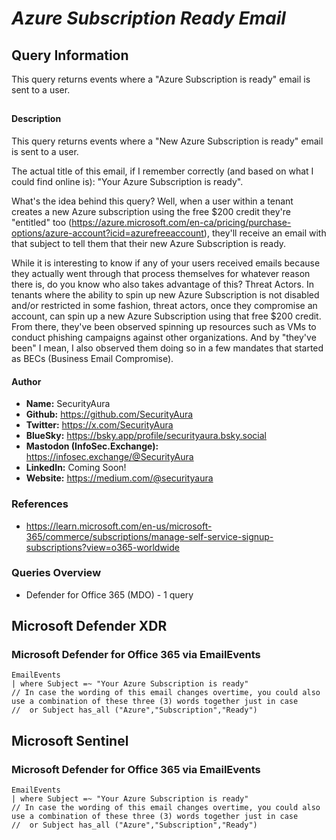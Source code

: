 # *Azure Subscription Ready Email*

## Query Information

This query returns events where a "Azure Subscription is ready" email is sent to a user.

##

#### Description

This query returns events where a "New Azure Subscription is ready" email is sent to a user.

The actual title of this email, if I remember correctly (and based on what I could find online is): "Your Azure Subscription is ready".

What's the idea behind this query? Well, when a user within a tenant creates a new Azure subscription using the free $200 credit they're "entitled" too (https://azure.microsoft.com/en-ca/pricing/purchase-options/azure-account?icid=azurefreeaccount), they'll receive an email with that subject to tell them that their new Azure Subscription is ready.

While it is interesting to know if any of your users received emails because they actually went through that process themselves for whatever reason there is, do you know who also takes advantage of this? Threat Actors. In tenants where the ability to spin up new Azure Subscription is not disabled and/or restricted in some fashion, threat actors, once they compromise an account, can spin up a new Azure Subscription using that free $200 credit. From there, they've been observed spinning up resources such as VMs to conduct phishing campaigns against other organizations. And by "they've been" I mean, I also observed them doing so in a few mandates that started as BECs (Business Email Compromise).

#### Author <Optional>
- **Name:** SecurityAura
- **Github:** https://github.com/SecurityAura
- **Twitter:** https://x.com/SecurityAura
- **BlueSky:** https://bsky.app/profile/securityaura.bsky.social
- **Mastodon (InfoSec.Exchange):** https://infosec.exchange/@SecurityAura
- **LinkedIn:** Coming Soon!
- **Website:** https://medium.com/@securityaura

### References ###

- https://learn.microsoft.com/en-us/microsoft-365/commerce/subscriptions/manage-self-service-signup-subscriptions?view=o365-worldwide

### Queries Overview ###

- Defender for Office 365 (MDO) - 1 query

## Microsoft Defender XDR ##
### Microsoft Defender for Office 365 via EmailEvents  ###
```KQL
EmailEvents
| where Subject =~ "Your Azure Subscription is ready"
// In case the wording of this email changes overtime, you could also use a combination of these three (3) words together just in case
//  or Subject has_all ("Azure","Subscription","Ready")
```
## Microsoft Sentinel ##
### Microsoft Defender for Office 365 via EmailEvents  ###
```KQL
EmailEvents
| where Subject =~ "Your Azure Subscription is ready"
// In case the wording of this email changes overtime, you could also use a combination of these three (3) words together just in case
//  or Subject has_all ("Azure","Subscription","Ready")
```
